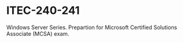 <h1>ITEC-240-241</h1>


<p>
  Windows Server Series. Prepartion for Microsoft Certified Solutions Associate (MCSA) exam.
</p>
